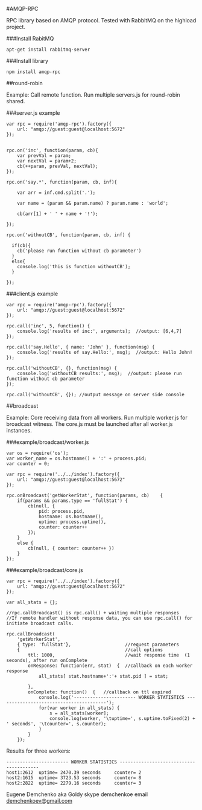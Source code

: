 
#AMQP-RPC

RPC library based on AMQP protocol.
Tested with RabbitMQ on the highload project.


###Install RabitMQ

    apt-get install rabbitmq-server

###Install library

    npm install amqp-rpc

##round-robin

Example: Call remote function.
Run multiple servers.js for round-robin shared.


###server.js example

    var rpc = require('amqp-rpc').factory({
        url: "amqp://guest:guest@localhost:5672"
    });


    rpc.on('inc', function(param, cb){
        var prevVal = param;
        var nextVal = param+2;
        cb(++param, prevVal, nextVal);
    });

    rpc.on('say.*', function(param, cb, inf){

        var arr = inf.cmd.split('.');

        var name = (param && param.name) ? param.name : 'world';

        cb(arr[1] + ' ' + name + '!');

    });

    rpc.on('withoutCB', function(param, cb, inf) {

      if(cb){
        cb('please run function without cb parameter')
      }
      else{
        console.log('this is function withoutCB');
      }

    });



###client.js example

    var rpc = require('amqp-rpc').factory({
        url: "amqp://guest:guest@localhost:5672"
    });

    rpc.call('inc', 5, function() {
        console.log('results of inc:', arguments);  //output: [6,4,7]
    });

    rpc.call('say.Hello', { name: 'John' }, function(msg) {
        console.log('results of say.Hello:', msg);  //output: Hello John!
    });

    rpc.call('withoutCB', {}, function(msg) {
        console.log('withoutCB results:', msg);  //output: please run function without cb parameter
    });

    rpc.call('withoutCB', {}); //output message on server side console


##broadcast

Example: Core receiving data from all workers.
Run multiple worker.js for broadcast witness.
The core.js must be launched after all worker.js instances.

###example/broadcast/worker.js

    var os = require('os');
    var worker_name = os.hostname() + ':' + process.pid;
    var counter = 0;

    var rpc = require('../../index').factory({
        url: "amqp://guest:guest@localhost:5672"
    });

    rpc.onBroadcast('getWorkerStat', function(params, cb)    {
        if(params && params.type == 'fullStat') {
            cb(null, {
                pid: process.pid,
                hostname: os.hostname(),
                uptime: process.uptime(),
                counter: counter++
            });
        }
        else {
            cb(null, { counter: counter++ })
        }
    });

###example/broadcast/core.js

    var rpc = require('../../index').factory({
        url: "amqp://guest:guest@localhost:5672"
    });

    var all_stats = {};

    //rpc.callBroadcast() is rpc.call() + waiting multiple responses
    //If remote handler without response data, you can use rpc.call() for initiate broadcast calls.

    rpc.callBroadcast(
        'getWorkerStat',
        { type: 'fullStat'},                    //request parameters
        {                                       //call options
            ttl: 1000,                          //wait response time  (1 seconds), after run onComplete
            onResponse: function(err, stat)  {  //callback on each worker response
                all_stats[ stat.hostname+':'+ stat.pid ] = stat;

            },
            onComplete: function()  {   //callback on ttl expired
                console.log('----------------------- WORKER STATISTICS ----------------------------------------');
                for(var worker in all_stats) {
                    s = all_stats[worker];
                    console.log(worker, '\tuptime=', s.uptime.toFixed(2) + ' seconds', '\tcounter=', s.counter);
                }
            }
        });


Results for three workers:

    ----------------------- WORKER STATISTICS ----------------------------------------
    host1:2612 	uptime= 2470.39 seconds 	counter= 2
    host2:1615 	uptime= 3723.53 seconds 	counter= 8
    host2:2822 	uptime= 2279.16 seconds 	counter= 3

Eugene Demchenko aka Goldy skype demchenkoe email demchenkoev@gmail.com
